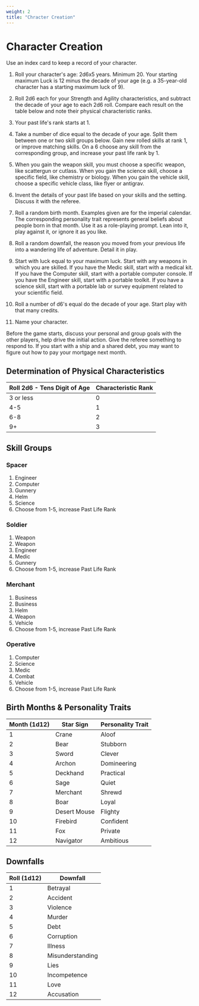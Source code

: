 ```yaml
---
weight: 2
title: "Chracter Creation"
---
```


# Character Creation
Use an index card to keep a record of your character. 

1. Roll your character's age: 2d6x5 years. Minimum 20. Your starting maximum Luck is 12 minus the decade of your age (e.g. a 35-year-old character has a starting maximum luck of 9).

2. Roll 2d6 each for your Strength and Agility characteristics, and subtract the decade of your age to each 2d6 roll. Compare each result on the table below and note their physical characteristic ranks.

3. Your past life's rank starts at 1.

4. Take a number of dice equal to the decade of your age. Split them between one or two skill groups below. Gain new rolled skills at rank 1, or improve matching skills. On a 6 choose any skill from the corresponding group, and increase your past life rank by 1.

5. When you gain the weapon skill, you must choose a specific weapon, like scattergun or cutlass. When you gain the science skill, choose a specific field, like chemistry or biology. When you gain the vehicle skill, choose a specific vehicle class, like flyer or antigrav.

6. Invent the details of your past life based on your skills and the setting. Discuss it with the referee.

7. Roll a random birth month. Examples given are for the imperial calendar. The corresponding personality trait represents general beliefs about people born in that month. Use it as a role-playing prompt. Lean into it, play against it, or ignore it as you like. 

8. Roll a random downfall, the reason you moved from your previous life into a wandering life of adventure. Detail it in play.

9. Start with luck equal to your maximum luck. Start with any weapons in which you are skilled. If you have the Medic skill, start with a medical kit. If you have the Computer skill, start with a portable computer console. If you have the Engineer skill, start with a portable toolkit. If you have a science skill, start with a portable lab or survey equipment related to your scientific field.

10. Roll a number of d6's equal do the decade of your age. Start play with that many credits.

11. Name your character.

Before the game starts, discuss your personal and group goals with the other players, help drive the initial action. Give the referee something to respond to. If you start with a ship and a shared debt, you may want to figure out how to pay your mortgage next month.

<div class="page"/>

## Determination of Physical Characteristics
| Roll 2d6 - Tens Digit of Age | Characteristic Rank |
|------------------------------|---------------------|
| 3 or less                    | 0                   |
| 4-5                          | 1                   |
| 6-8                          | 2                   |
| 9+                           | 3                   |


## Skill Groups

### Spacer
1. Engineer
2. Computer
3. Gunnery
4. Helm
5. Science
6. Choose from 1-5, increase Past Life Rank

### Soldier
1. Weapon
2. Weapon
3. Engineer
4. Medic
5. Gunnery
6. Choose from 1-5, increase Past Life Rank

### Merchant
1. Business
2. Business
3. Helm
4. Weapon
5. Vehicle
6. Choose from 1-5, increase Past Life Rank

### Operative
1. Computer
2. Science
3. Medic
4. Combat
5. Vehicle
6. Choose from 1-5, increase Past Life Rank



## Birth Months & Personality Traits
| Month (1d12) | Star Sign    | Personality Trait |
|--------------|--------------|-------------------|
| 1            | Crane        | Aloof             |
| 2            | Bear         | Stubborn          |
| 3            | Sword        | Clever            |
| 4            | Archon       | Domineering       |
| 5            | Deckhand     | Practical         |
| 6            | Sage         | Quiet             |
| 7            | Merchant     | Shrewd            |
| 8            | Boar         | Loyal             |
| 9            | Desert Mouse | Flighty           |
| 10           | Firebird     | Confident         |
| 11           | Fox          | Private           |
| 12           | Navigator    | Ambitious         |


## Downfalls
| Roll (1d12) | Downfall          |
|-------------|-------------------|
| 1           |  Betrayal         |
| 2           |  Accident         |
| 3           |  Violence         |
| 4           |  Murder           |
| 5           |  Debt             |
| 6           |  Corruption       |
| 7           |  Illness          |
| 8           |  Misunderstanding |
| 9           |  Lies             |
| 10          |  Incompetence     |
| 11          |  Love             |
| 12          |  Accusation       |

<div class="page"/>